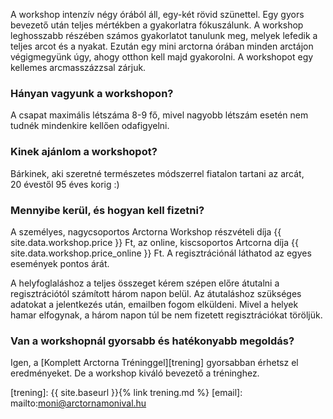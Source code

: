 A workshop intenzív négy órából áll, egy-két rövid szünettel. Egy
gyors bevezető után teljes mértékben a gyakorlatra fókuszálunk. A
workshop leghosszabb részében számos gyakorlatot tanulunk meg, melyek
lefedik a teljes arcot és a nyakat. Ezután egy mini arctorna órában
minden arctájon végigmegyünk úgy, ahogy otthon kell majd gyakorolni. A
workshopot egy kellemes arcmasszázzsal&nbsp;zárjuk.

### Hányan vagyunk a&nbsp;workshopon?

A csapat maximális létszáma 8-9 fő, mivel nagyobb létszám esetén nem
tudnék mindenkire kellően&nbsp;odafigyelni.

### Kinek ajánlom a&nbsp;workshopot?

Bárkinek, aki szeretné természetes módszerrel fiatalon tartani az
arcát, 20&nbsp;évestől <span class="u-NoWrap">95&nbsp;éves korig :)</span>

### Mennyibe kerül, és hogyan kell fizetni?

A személyes, nagycsoportos Arctorna Workshop részvételi díja {{
site.data.workshop.price }}&nbsp;Ft, az online, kiscsoportos Artcorna díja {{
site.data.workshop.price_online }}&nbsp;Ft. A regisztrációnál láthatod az egyes
események pontos árát.

A helyfoglaláshoz a teljes összeget kérem szépen előre átutalni a
regisztrációtól számított három napon belül. Az átutaláshoz szükséges adatokat
a jelentkezés után, emailben fogom elküldeni. Mivel a helyek hamar elfogynak,
a három napon túl be nem fizetett regisztrációkat töröljük.

### Van a workshopnál gyorsabb és hatékonyabb&nbsp;megoldás?

Igen, a [Komplett Arctorna Tréninggel][trening]
gyorsabban érhetsz el eredményeket. De a workshop kiváló bevezető
a tréninghez.


[trening]: {{ site.baseurl }}{% link trening.md %}
[email]: mailto:moni@arctornamonival.hu
